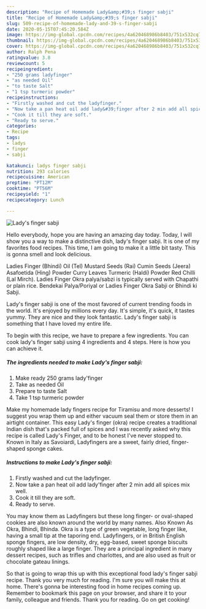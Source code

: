 ```yaml
---
description: "Recipe of Homemade Lady&amp;#39;s finger sabji"
title: "Recipe of Homemade Lady&amp;#39;s finger sabji"
slug: 509-recipe-of-homemade-lady-and-39-s-finger-sabji
date: 2020-05-15T07:45:20.584Z
image: https://img-global.cpcdn.com/recipes/4a620468986b8403/751x532cq70/ladys-finger-sabji-recipe-main-photo.jpg
thumbnail: https://img-global.cpcdn.com/recipes/4a620468986b8403/751x532cq70/ladys-finger-sabji-recipe-main-photo.jpg
cover: https://img-global.cpcdn.com/recipes/4a620468986b8403/751x532cq70/ladys-finger-sabji-recipe-main-photo.jpg
author: Ralph Pena
ratingvalue: 3.8
reviewcount: 5
recipeingredient:
- "250 grams ladyfinger"
- "as needed Oil"
- "to taste Salt"
- "1 tsp turmeric powder"
recipeinstructions:
- "Firstly washed and cut the ladyfinger."
- "Now take a pan heat oil add lady&#39;finger after 2 min add all spices mix well."
- "Cook it till they are soft."
- "Ready to serve."
categories:
- Recipe
tags:
- ladys
- finger
- sabji

katakunci: ladys finger sabji 
nutrition: 293 calories
recipecuisine: American
preptime: "PT12M"
cooktime: "PT56M"
recipeyield: "1"
recipecategory: Lunch

---
```



![Lady&#39;s finger sabji](https://img-global.cpcdn.com/recipes/4a620468986b8403/751x532cq70/ladys-finger-sabji-recipe-main-photo.jpg)

Hello everybody, hope you are having an amazing day today. Today, I will show you a way to make a distinctive dish, lady&#39;s finger sabji. It is one of my favorites food recipes. This time, I am going to make it a little bit tasty. This is gonna smell and look delicious.

Ladies Finger (Bhindi) Oil (Tel) Mustard Seeds (Rai) Cumin Seeds (Jeera) Asafoetida (Hing) Powder Curry Leaves Turmeric (Haldi) Powder Red Chilli (Lal Mirch). Ladies Finger Okra palya/sabzi is typically served with Chapathi or plain rice. Bendekai Palya/Poriyal or Ladies Finger Okra Sabji or Bhindi ki Sabji.

Lady&#39;s finger sabji is one of the most favored of current trending foods in the world. It's enjoyed by millions every day. It's simple, it's quick, it tastes yummy. They are nice and they look fantastic. Lady&#39;s finger sabji is something that I have loved my entire life.


To begin with this recipe, we have to prepare a few ingredients. You can cook lady&#39;s finger sabji using 4 ingredients and 4 steps. Here is how you can achieve it.

<!--inarticleads1-->

##### The ingredients needed to make Lady&#39;s finger sabji:

1. Make ready 250 grams lady&#39;finger
1. Take as needed Oil
1. Prepare to taste Salt
1. Take 1 tsp turmeric powder


Make my homemade lady fingers recipe for Tiramisu and more desserts! I suggest you wrap them up and either vacuum seal them or store them in an airtight container. This easy Lady&#39;s finger (okra) recipe creates a traditional Indian dish that&#39;s packed full of spices and I was recently asked why this recipe is called Lady&#39;s Finger, and to be honest I&#39;ve never stopped to. Known in Italy as Savoiardi, Ladyfingers are a sweet, fairly dried, finger-shaped sponge cakes. 

<!--inarticleads2-->

##### Instructions to make Lady&#39;s finger sabji:

1. Firstly washed and cut the ladyfinger.
1. Now take a pan heat oil add lady&#39;finger after 2 min add all spices mix well.
1. Cook it till they are soft.
1. Ready to serve.


You may know them as Ladyfingers but these long finger- or oval-shaped cookies are also known around the world by many names. Also Known As Okra, Bhindi, Bhinda. Okra is a type of green vegetable, long finger like, having a small tip at the taporing end. Ladyfingers, or in British English sponge fingers, are low density, dry, egg-based, sweet sponge biscuits roughly shaped like a large finger. They are a principal ingredient in many dessert recipes, such as trifles and charlottes, and are also used as fruit or chocolate gateau linings. 

So that is going to wrap this up with this exceptional food lady&#39;s finger sabji recipe. Thank you very much for reading. I'm sure you will make this at home. There's gonna be interesting food in home recipes coming up. Remember to bookmark this page on your browser, and share it to your family, colleague and friends. Thank you for reading. Go on get cooking!
